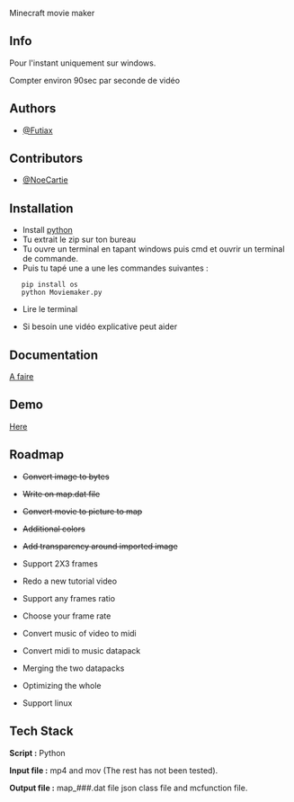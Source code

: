 Minecraft movie maker

## Info

Pour l'instant uniquement sur windows.

Compter environ 90sec par seconde de vidéo

## Authors

- [@Futiax](https://github.com/Futiax)


## Contributors

- [@NoeCartie](https://github.com/NoeCartier)


## Installation

- Install [python](https://www.python.org/ftp/python/3.12.0/python-3.12.0-amd64.exe)
- Tu extrait le zip sur ton bureau
- Tu ouvre un terminal en tapant windows puis cmd et ouvrir un terminal de commande.
- Puis tu tapé une a une les commandes suivantes :

```cd Desktop
   pip install os
   python Moviemaker.py
```
- Lire le terminal

- Si besoin une vidéo explicative peut aider

## Documentation

[A faire](https://youtu.be/dQw4w9WgXcQ?si=DbouwqCV9CGxgLdx&t=1)




## Demo

[Here](https://www.youtube.com/watch?v=FCKrOrIVkLs)



## Roadmap

- ~~Convert image to bytes~~

- ~~Write on map.dat file~~

- ~~Convert movie to picture to map~~

- ~~Additional colors~~

- ~~Add transparency around imported image~~

- Support 2X3 frames

- Redo a new tutorial video

- Support any frames ratio

- Choose your frame rate

- Convert music of video to midi

- Convert midi to music datapack

- Merging the two datapacks

- Optimizing the whole

- Support linux

## Tech Stack

**Script :** Python

**Input file :** mp4 and mov (The rest has not been tested).

**Output file :** map_###.dat file json class file and mcfunction file.

